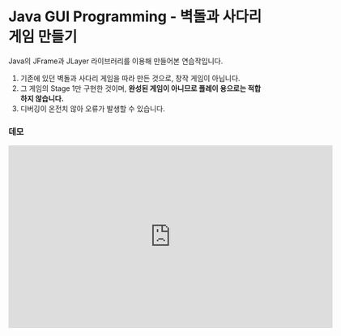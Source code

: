 # Java GUI Programming - 벽돌과 사다리 게임 만들기

Java의 JFrame과 JLayer 라이브러리를 이용해 만들어본 연습작입니다.

1. 기존에 있던 벽돌과 사다리 게임을 따라 만든 것으로, 창작 게임이 아닙니다.
2. 그 게임의 Stage 1만 구현한 것이며, **완성된 게임이 아니므로 플레이 용으로는 적합하지 않습니다.**
3. 디버깅이 온전치 않아 오류가 발생할 수 있습니다.

### 데모
<iframe title="First Lune'에서 업로드한 동영상" width="640" height="360" src="https://play-tv.kakao.com/embed/player/cliplink/426551803?service=player_share" allowfullscreen frameborder="0" scrolling="no" autoplay; fullscreen; encrypted-media"></iframe>

